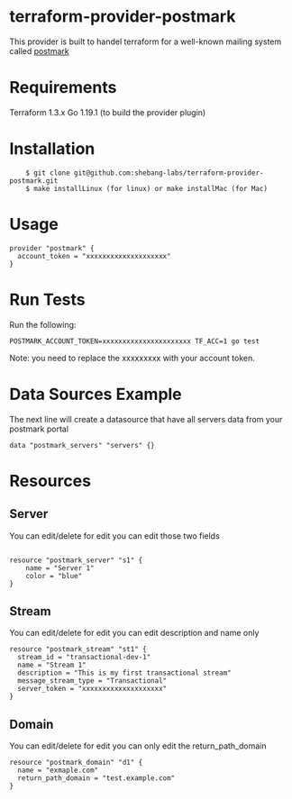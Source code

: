 # terraform-provider-postmark
This provider is built to handel terraform for a well-known mailing system called [postmark](https://postmarkapp.com/)

# Requirements
Terraform 1.3.x
Go 1.19.1 (to build the provider plugin)

# Installation

```
    $ git clone git@github.com:shebang-labs/terraform-provider-postmark.git
    $ make installLinux (for linux) or make installMac (for Mac)
```


# Usage
``` 
provider "postmark" {
  account_token = "xxxxxxxxxxxxxxxxxxxx"
}
```
# Run Tests
Run the following:
```
POSTMARK_ACCOUNT_TOKEN=xxxxxxxxxxxxxxxxxxxxxx TF_ACC=1 go test
```

Note: you need to replace the xxxxxxxxx with your account token.
# Data Sources Example

The next line will create a datasource that have all servers data from your postmark portal

```
data "postmark_servers" "servers" {}
```

# Resources

## Server

You can edit/delete for edit you can edit those two fields

```

resource "postmark_server" "s1" {
    name = "Server 1"
    color = "blue"
}
```

## Stream

You can edit/delete for edit you can edit description and name only

```
resource "postmark_stream" "st1" {
  stream_id = "transactional-dev-1"
  name = "Stream 1"
  description = "This is my first transactional stream"
  message_stream_type = "Transactional"
  server_token = "xxxxxxxxxxxxxxxxxxxx"
}
```

## Domain

You can edit/delete for edit you can only edit the return_path_domain
```
resource "postmark_domain" "d1" {
  name = "exmaple.com"
  return_path_domain = "test.example.com"
}
```